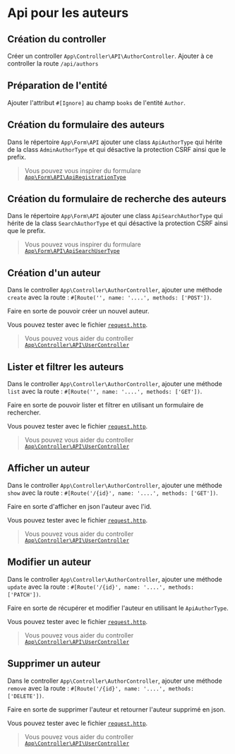 # Api pour les auteurs

## Création du controller

Créer un controller `App\Controller\API\AuthorController`. Ajouter à ce controller
la route `/api/authors`

## Préparation de l'entité

Ajouter l'attribut `#[Ignore]` au champ `books` de l'entité `Author`.

## Création du formulaire des auteurs

Dans le répertoire `App\Form\API` ajouter une class `ApiAuthorType` qui hérite
de la class `AdminAuthorType` et qui désactive la protection CSRF ainsi
que le prefix.

> Vous pouvez vous inspirer du formulare [`App\Form\API\ApiRegistrationType`](../src/Form/API/ApiRegistrationType.php)

## Création du formulaire de recherche des auteurs

Dans le répertoire `App\Form\API` ajouter une class `ApiSearchAuthorType` qui hérite
de la class `SearchAuthorType` et qui désactive la protection CSRF ainsi
que le prefix.

> Vous pouvez vous inspirer du formulare [`App\Form\API\ApiSearchUserType`](../src/Form/API/ApiSearchUserType.php)

## Création d'un auteur

Dans le controller `App\Controller\AuthorController`, ajouter une méthode
`create` avec la route : `#[Route('', name: '....', methods: ['POST'])`.

Faire en sorte de pouvoir créer un nouvel auteur.

Vous pouvez tester avec le fichier [`request.http`](../request.http).

> Vous pouvez vous aider du controller [`App\Controller\API\UserController`](../src/Controller/API/UserController.php)

## Lister et filtrer les auteurs

Dans le controller `App\Controller\AuthorController`, ajouter une méthode
`list` avec la route : `#[Route('', name: '....', methods: ['GET'])`.

Faire en sorte de pouvoir lister et filtrer en utilisant un formulaire de rechercher.

Vous pouvez tester avec le fichier [`request.http`](../request.http).

> Vous pouvez vous aider du controller [`App\Controller\API\UserController`](../src/Controller/API/UserController.php)

## Afficher un auteur

Dans le controller `App\Controller\AuthorController`, ajouter une méthode
`show` avec la route : `#[Route('/{id}', name: '....', methods: ['GET'])`.

Faire en sorte d'afficher en json l'auteur avec l'id.

Vous pouvez tester avec le fichier [`request.http`](../request.http).

> Vous pouvez vous aider du controller [`App\Controller\API\UserController`](../src/Controller/API/UserController.php)

## Modifier un auteur

Dans le controller `App\Controller\AuthorController`, ajouter une méthode
`update` avec la route : `#[Route('/{id}', name: '....', methods: ['PATCH'])`.

Faire en sorte de récupérer et modifier l'auteur en utilisant le `ApiAuthorType`.

Vous pouvez tester avec le fichier [`request.http`](../request.http).

> Vous pouvez vous aider du controller [`App\Controller\API\UserController`](../src/Controller/API/UserController.php)

## Supprimer un auteur

Dans le controller `App\Controller\AuthorController`, ajouter une méthode
`remove` avec la route : `#[Route('/{id}', name: '....', methods: ['DELETE'])`.

Faire en sorte de supprimer l'auteur et retourner l'auteur supprimé en json.

Vous pouvez tester avec le fichier [`request.http`](../request.http).

> Vous pouvez vous aider du controller [`App\Controller\API\UserController`](../src/Controller/API/UserController.php)
